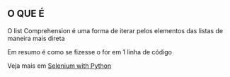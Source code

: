 ﻿

## O QUE É
O list Comprehension é uma forma de iterar pelos elementos das listas de maneira mais direta 

Em resumo é como se fizesse o for em 1 linha de código





Veja mais em [Selenium with Python](https://selenium-python.readthedocs.io/)
